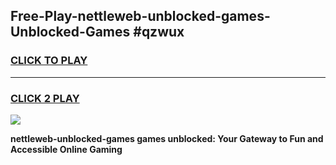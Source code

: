 
## Free-Play-nettleweb-unblocked-games-Unblocked-Games #qzwux
<h3>
<a href="https://news.freeplayer.one?title=nettleweb-unblocked-games&ref=8M">CLICK TO PLAY</a></h3>
<hr>

<h3>
<a href="https://news.freeplayer.one?title=nettleweb-unblocked-games&ref=8M">CLICK 2 PLAY</a>
  
</h3>

<a href="https://news.freeplayer.one?title=nettleweb-unblocked-games&ref=8M"><img src="https://clearcache.store/games.png"></a>


**nettleweb-unblocked-games games unblocked: Your Gateway to Fun and Accessible Online Gaming**
